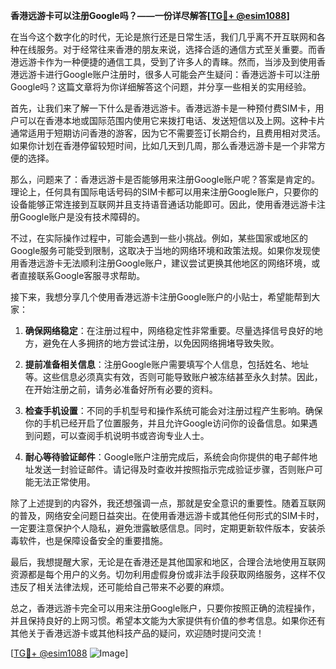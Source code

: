 **香港远游卡可以注册Google吗？——一份详尽解答[[TG💪+ @esim1088](https://t.me/s/esim1088)]**

在当今这个数字化的时代，无论是旅行还是日常生活，我们几乎离不开互联网和各种在线服务。对于经常往来香港的朋友来说，选择合适的通信方式至关重要。而香港远游卡作为一种便捷的通信工具，受到了许多人的青睐。然而，当涉及到使用香港远游卡进行Google账户注册时，很多人可能会产生疑问：香港远游卡可以注册Google吗？这篇文章将为你详细解答这个问题，并分享一些相关的实用经验。

首先，让我们来了解一下什么是香港远游卡。香港远游卡是一种预付费SIM卡，用户可以在香港本地或国际范围内使用它来拨打电话、发送短信以及上网。这种卡片通常适用于短期访问香港的游客，因为它不需要签订长期合约，且费用相对灵活。如果你计划在香港停留较短时间，比如几天到几周，那么香港远游卡是一个非常方便的选择。

那么，问题来了：香港远游卡是否能够用来注册Google账户呢？答案是肯定的。理论上，任何具有国际电话号码的SIM卡都可以用来注册Google账户，只要你的设备能够正常连接到互联网并且支持语音通话功能即可。因此，使用香港远游卡注册Google账户是没有技术障碍的。

不过，在实际操作过程中，可能会遇到一些小挑战。例如，某些国家或地区的Google服务可能受到限制，这取决于当地的网络环境和政策法规。如果你发现使用香港远游卡无法顺利注册Google账户，建议尝试更换其他地区的网络环境，或者直接联系Google客服寻求帮助。

接下来，我想分享几个使用香港远游卡注册Google账户的小贴士，希望能帮到大家：

1. **确保网络稳定**：在注册过程中，网络稳定性非常重要。尽量选择信号良好的地方，避免在人多拥挤的地方尝试注册，以免因网络拥堵导致失败。
   
2. **提前准备相关信息**：注册Google账户需要填写个人信息，包括姓名、地址等。这些信息必须真实有效，否则可能导致账户被冻结甚至永久封禁。因此，在开始注册之前，请务必准备好所有必要的资料。

3. **检查手机设置**：不同的手机型号和操作系统可能会对注册过程产生影响。确保你的手机已经开启了位置服务，并且允许Google访问你的设备信息。如果遇到问题，可以查阅手机说明书或咨询专业人士。

4. **耐心等待验证邮件**：Google账户注册完成后，系统会向你提供的电子邮件地址发送一封验证邮件。请记得及时查收并按照指示完成验证步骤，否则账户可能无法正常使用。

除了上述提到的内容外，我还想强调一点，那就是安全意识的重要性。随着互联网的普及，网络安全问题日益突出。在使用香港远游卡或其他任何形式的SIM卡时，一定要注意保护个人隐私，避免泄露敏感信息。同时，定期更新软件版本，安装杀毒软件，也是保障设备安全的重要措施。

最后，我想提醒大家，无论是在香港还是其他国家和地区，合理合法地使用互联网资源都是每个用户的义务。切勿利用虚假身份或非法手段获取网络服务，这样不仅违反了相关法律法规，还可能给自己带来不必要的麻烦。

总之，香港远游卡完全可以用来注册Google账户，只要你按照正确的流程操作，并且保持良好的上网习惯。希望本文能为大家提供有价值的参考信息。如果你还有其他关于香港远游卡或其他科技产品的疑问，欢迎随时提问交流！

[[TG💪+ @esim1088](https://t.me/s/esim1088) ![Image](https://i.postimg.cc/4NQfJmqS/Snipaste-2025-05-13-00-14-12.png)]
